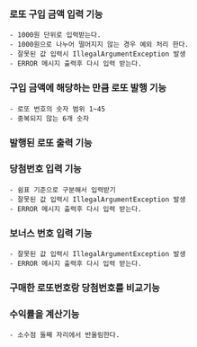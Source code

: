 ### 로또 구입 금액 입력 기능
    - 1000원 단위로 입력받는다.
    - 1000원으로 나누어 떨어지지 않는 경우 예외 처리 한다.
    - 잘못된 값 입력시 IllegalArgumentException 발생
    - ERROR 메시지 출력후 다시 입력 받는다.

### 구입 금액에 해당하는 만큼 로또 발행 기능
    - 로또 번호의 숫자 범위 1~45
    - 중복되지 않는 6개 숫자
    
### 발행된 로또 출력 기능


### 당첨번호 입력 기능
    - 쉼표 기준으로 구분해서 입력받기
    - 잘못된 값 입력시 IllegalArgumentException 발생
    - ERROR 메시지 출력후 다시 입력 받는다.

### 보너스 번호 입력 기능
    - 잘못된 값 입력시 IllegalArgumentException 발생
    - ERROR 메시지 출력후 다시 입력 받는다.

### 구매한 로또번호랑 당첨번호를 비교기능


### 수익률을 계산기능
    - 소수점 둘째 자리에서 반올림한다.

